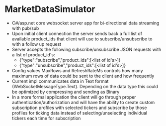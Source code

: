 # MarketDataSimulator
- C#/asp.net core websocket server app for bi-directional data streaming with pub/sub
- Upon initial client connection the server sends back a full list of available product_ids that client will use to subscribe/unsubscribe to with a follow up request
- Server accepts the following subscribe/unsubscribe JSON requests with a list of product_id's:
	- {"type":"subscribe","product_ids":[<list of id's>]}
	- {"type":"unsubscribe","product_ids":[<list of id's>]}
- Config values MaxRows and RefreshRateMs controls how many maximum rows of data could be sent to the client and how frequently
- Current impl communicates data in Text format (WebSocketMessageType.Text). Depending on the data type this could be optimized by compressing and sending as Binary
- In a more formal application the client will go through proper authentication/authorization and will have the ability to create custom subscription profiles with selected tickers and subscribe by those profiles for ticking data instead of selecting/unselecting individual tickers each time for subscription
